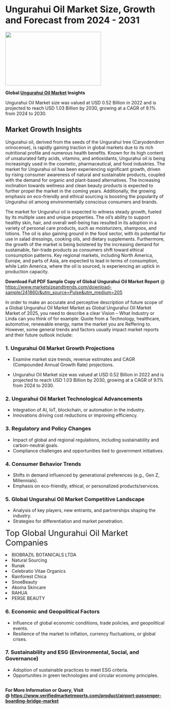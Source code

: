 <H1>Ungurahui Oil Market Size, Growth and Forecast from 2024 - 2031</H1><img class="aligncenter size-medium wp-image-584254" src="https://thirdeyenews.in/wp-content/uploads/2024/09/Global-Market-Research-300x168.jpeg" alt="" width="300" height="168" /><p><strong>Global&nbsp;<a href="https://www.marketsizeandtrends.com/download-sample/241860/&amp;utm_source=Pulse&amp;utm_medium=205">Ungurahui Oil Market</a> Insights</strong></p><p>Ungurahui Oil Market size was valued at USD 0.52 Billion in 2022 and is projected to reach USD 1.03 Billion by 2030, growing at a CAGR of 9.1% from 2024 to 2030.</p><p><h2>Market Growth Insights</h2> <p>Ungurahui oil, derived from the seeds of the Ungurahui tree (Caryodendron orinocense), is rapidly gaining traction in global markets due to its rich nutritional profile and numerous health benefits. Known for its high content of unsaturated fatty acids, vitamins, and antioxidants, Ungurahui oil is being increasingly used in the cosmetic, pharmaceutical, and food industries. The market for Ungurahui oil has been experiencing significant growth, driven by rising consumer awareness of natural and sustainable products, coupled with the demand for organic and plant-based alternatives. The increasing inclination towards wellness and clean beauty products is expected to further propel the market in the coming years. Additionally, the growing emphasis on eco-friendly and ethical sourcing is boosting the popularity of Ungurahui oil among environmentally conscious consumers and brands. </p> <p>The market for Ungurahui oil is expected to witness steady growth, fueled by its multiple uses and unique properties. The oil’s ability to support healthy skin, hair, and overall well-being has resulted in its adoption in a variety of personal care products, such as moisturizers, shampoos, and lotions. The oil is also gaining ground in the food sector, with its potential for use in salad dressings, cooking oils, and dietary supplements. Furthermore, the growth of the market is being bolstered by the increasing demand for sustainable, fair-trade products as consumers shift toward ethical consumption patterns. Key regional markets, including North America, Europe, and parts of Asia, are expected to lead in terms of consumption, while Latin America, where the oil is sourced, is experiencing an uptick in production capacity. </p><p><span class=""><strong>Download Full PDF Sample Copy of Global Ungurahui Oil Market Report</strong> @ <a href="https://www.marketsizeandtrends.com/download-sample/241860/&amp;utm_source=Pulse&amp;utm_medium=205" target="_blank">https://www.marketsizeandtrends.com/download-sample/241860/&amp;utm_source=Pulse&amp;utm_medium=205</a></span></p><p>In order to make an accurate and perceptive description of future scope of a Global&nbsp;Ungurahui Oil Market Market as Global&nbsp;Ungurahui Oil Market Market of 2025, you need to describe a clear Vision &ndash; What Industry or Linda can you think of for example: Quote from a Technology, healthcare, automotive, renewable energy, name the market you are Reffering to. However, some general trends and factors usually impact market reports and their future outlook include:</p><h3>1.&nbsp;<strong>Ungurahui Oil Market Growth Projections</strong></h3><ul><li>Examine market size trends, revenue estimates and CAGR (Compounded Annual Growth Rate) projections.</li><li><p>Ungurahui Oil Market size was valued at USD 0.52 Billion in 2022 and is projected to reach USD 1.03 Billion by 2030, growing at a CAGR of 9.1% from 2024 to 2030.</p></li></ul><h3>2.&nbsp;<strong>Ungurahui Oil Market Technological Advancements</strong></h3><ul><li>Integration of AI, IoT, blockchain, or automation in the industry.</li><li>Innovations driving cost reductions or improving efficiency.</li></ul><h3>3.&nbsp;<strong>Regulatory and Policy Changes</strong></h3><ul><li>Impact of global and regional regulations, including sustainability and carbon-neutral goals.</li><li>Compliance challenges and opportunities tied to government initiatives.</li></ul><h3>4.&nbsp;<strong>Consumer Behavior Trends</strong></h3><ul><li>Shifts in demand influenced by generational preferences (e.g., Gen Z, Millennials).</li><li>Emphasis on eco-friendly, ethical, or personalized products/services.</li></ul><h3>5.&nbsp;<strong>Global Ungurahui Oil Market Competitive Landscape</strong></h3><ul><li>Analysis of key players, new entrants, and partnerships shaping the industry.</li><li>Strategies for differentiation and market penetration.</li></ul><p data-pm-slice="1 1 []"><span style="color: inherit; font-family: inherit; font-size: 25px;">Top Global Ungurahui Oil Market Companies</span></p><div class="" data-test-id=""><p><li>BIOBRAZIL BOTANICALS LTDA</li><li> Natural Sourcing</li><li> Runak</li><li> Celebratio Vitae Organics</li><li> Rainforest Chica</li><li> SnoeBeauty</li><li> Akoma Skincare</li><li> RAHUA</li><li> PERSE BEAUTY</li></p></div><h3>6.&nbsp;<strong>Economic and Geopolitical Factors</strong></h3><ul><li>Influence of global economic conditions, trade policies, and geopolitical events.</li><li>Resilience of the market to inflation, currency fluctuations, or global crises.</li></ul><h3>7.&nbsp;<strong>Sustainability and ESG (Environmental, Social, and Governance)</strong></h3><ul><li>Adoption of sustainable practices to meet ESG criteria.</li><li>Opportunities in green technologies and circular economy principles.</li></ul><h2><strong style="font-size: 14px;">For More Information or Query, Visit @&nbsp;</strong><a style="background-color: #ffffff; font-size: 14px;" href="https://www.marketsizeandtrends.com/report/ungurahui-oil-market/" target="_blank">https://www.verifiedmarketreports.com/product/airport-passenger-boarding-bridge-market</a></h2>
